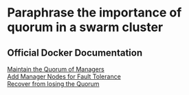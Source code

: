 # Paraphrase the importance of quorum in a swarm cluster

## Official Docker Documentation
[Maintain the Quorum of Managers](https://docs.docker.com/engine/swarm/admin_guide/#maintain-the-quorum-of-managers)  
[Add Manager Nodes for Fault Tolerance](https://docs.docker.com/engine/swarm/admin_guide/#add-manager-nodes-for-fault-tolerance)  
[Recover from losing the Quorum](https://docs.docker.com/engine/swarm/admin_guide/#recover-from-losing-the-quorum)  
